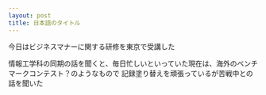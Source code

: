```yaml
---
layout: post
title: 日本語のタイトル
---
```


今日はビジネスマナーに関する研修を東京で受講した

情報工学科の同期の話を聞くと、毎日忙しいといっていた現在は、海外のベンチマークコンテスト？のようなもので
記録塗り替えを頑張っているが苦戦中との話を聞いた

